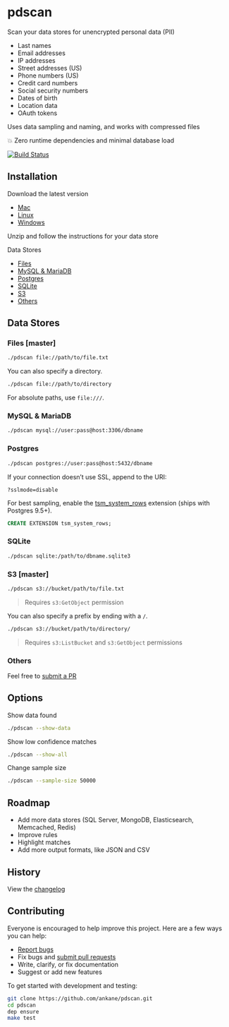# pdscan

Scan your data stores for unencrypted personal data (PII)

- Last names
- Email addresses
- IP addresses
- Street addresses (US)
- Phone numbers (US)
- Credit card numbers
- Social security numbers
- Dates of birth
- Location data
- OAuth tokens

Uses data sampling and naming, and works with compressed files

:boom: Zero runtime dependencies and minimal database load

[![Build Status](https://travis-ci.org/ankane/pdscan.svg?branch=master)](https://travis-ci.org/ankane/pdscan)

## Installation

Download the latest version

- [Mac](https://github.com/ankane/pdscan/releases/download/v0.1.0/pdscan_0.1.0_Darwin_x86_64.zip)
- [Linux](https://github.com/ankane/pdscan/releases/download/v0.1.0/pdscan_0.1.0_Linux_x86_64.zip)
- [Windows](https://github.com/ankane/pdscan/releases/download/v0.1.0/pdscan_0.1.0_Windows_x86_64.zip)

Unzip and follow the instructions for your data store

Data Stores

- [Files](#files-master)
- [MySQL & MariaDB](#mysql--mariadb)
- [Postgres](#postgres)
- [SQLite](#sqlite)
- [S3](#s3-master)
- [Others](#others)

## Data Stores

### Files [master]

```sh
./pdscan file://path/to/file.txt
```

You can also specify a directory.

```sh
./pdscan file://path/to/directory
```

For absolute paths, use `file:///`.

### MySQL & MariaDB

```sh
./pdscan mysql://user:pass@host:3306/dbname
```

### Postgres

```sh
./pdscan postgres://user:pass@host:5432/dbname
```

If your connection doesn’t use SSL, append to the URI:

```
?sslmode=disable
```

For best sampling, enable the [tsm_system_rows](https://www.postgresql.org/docs/current/tsm-system-rows.html) extension (ships with Postgres 9.5+).

```sql
CREATE EXTENSION tsm_system_rows;
```

### SQLite

```sh
./pdscan sqlite:/path/to/dbname.sqlite3
```

### S3 [master]

```sh
./pdscan s3://bucket/path/to/file.txt
```

> Requires `s3:GetObject` permission

You can also specify a prefix by ending with a `/`.

```sh
./pdscan s3://bucket/path/to/directory/
```

> Requires `s3:ListBucket` and `s3:GetObject` permissions

### Others

Feel free to [submit a PR](https://github.com/ankane/pdscan/pulls)

## Options

Show data found

```sh
./pdscan --show-data
```

Show low confidence matches

```sh
./pdscan --show-all
```

Change sample size

```sh
./pdscan --sample-size 50000
```

## Roadmap

- Add more data stores (SQL Server, MongoDB, Elasticsearch, Memcached, Redis)
- Improve rules
- Highlight matches
- Add more output formats, like JSON and CSV

## History

View the [changelog](https://github.com/ankane/pdscan/blob/master/CHANGELOG.md)

## Contributing

Everyone is encouraged to help improve this project. Here are a few ways you can help:

- [Report bugs](https://github.com/ankane/pdscan/issues)
- Fix bugs and [submit pull requests](https://github.com/ankane/pdscan/pulls)
- Write, clarify, or fix documentation
- Suggest or add new features

To get started with development and testing:

```sh
git clone https://github.com/ankane/pdscan.git
cd pdscan
dep ensure
make test
```
